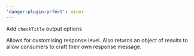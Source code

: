 ```yaml
---
'danger-plugin-prfect': minor
---
```


Add `checkTitle` output options

Allows for customising response level. Also returns an object of results
to allow consumers to craft their own response message.
